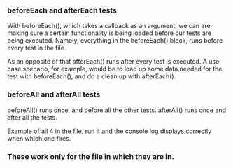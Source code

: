 ### beforeEach and afterEach tests

With beforeEach(), which takes a callback as an argument, we can are making sure a certain functionality is being loaded before our tests are being executed. Namely, everything in the beforeEach() block, runs before every test in the file.  

As an opposite of that afterEach() runs after every test is executed. A use case scenario, for example, would be to load up some data needed for the test with beforeEach(), and do a clean up with afterEach(). 

### beforeAll and afterAll tests

beforeAll() runs once, and before all the other tests. afterAll() runs once and after all the tests. 

Example of all 4 in the file, run it and the console log displays correctly when which one fires. 

### These work only for the file in which they are in. 